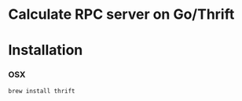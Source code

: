 Calculate RPC server on Go/Thrift
=================================

# Installation

### OSX

```
brew install thrift
```